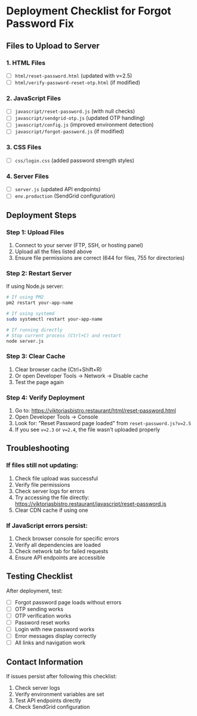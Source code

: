 # Deployment Checklist for Forgot Password Fix

## Files to Upload to Server

### 1. HTML Files

- [ ] `html/reset-password.html` (updated with v=2.5)
- [ ] `html/verify-password-reset-otp.html` (if modified)

### 2. JavaScript Files

- [ ] `javascript/reset-password.js` (with null checks)
- [ ] `javascript/sendgrid-otp.js` (updated OTP handling)
- [ ] `javascript/config.js` (improved environment detection)
- [ ] `javascript/forgot-password.js` (if modified)

### 3. CSS Files

- [ ] `css/login.css` (added password strength styles)

### 4. Server Files

- [ ] `server.js` (updated API endpoints)
- [ ] `env.production` (SendGrid configuration)

## Deployment Steps

### Step 1: Upload Files

1. Connect to your server (FTP, SSH, or hosting panel)
2. Upload all the files listed above
3. Ensure file permissions are correct (644 for files, 755 for directories)

### Step 2: Restart Server

If using Node.js server:

```bash
# If using PM2
pm2 restart your-app-name

# If using systemd
sudo systemctl restart your-app-name

# If running directly
# Stop current process (Ctrl+C) and restart
node server.js
```

### Step 3: Clear Cache

1. Clear browser cache (Ctrl+Shift+R)
2. Or open Developer Tools → Network → Disable cache
3. Test the page again

### Step 4: Verify Deployment

1. Go to: https://viktoriasbistro.restaurant/html/reset-password.html
2. Open Developer Tools → Console
3. Look for: "Reset Password page loaded" from `reset-password.js?v=2.5`
4. If you see `v=2.3` or `v=2.4`, the file wasn't uploaded properly

## Troubleshooting

### If files still not updating:

1. Check file upload was successful
2. Verify file permissions
3. Check server logs for errors
4. Try accessing the file directly: https://viktoriasbistro.restaurant/javascript/reset-password.js
5. Clear CDN cache if using one

### If JavaScript errors persist:

1. Check browser console for specific errors
2. Verify all dependencies are loaded
3. Check network tab for failed requests
4. Ensure API endpoints are accessible

## Testing Checklist

After deployment, test:

- [ ] Forgot password page loads without errors
- [ ] OTP sending works
- [ ] OTP verification works
- [ ] Password reset works
- [ ] Login with new password works
- [ ] Error messages display correctly
- [ ] All links and navigation work

## Contact Information

If issues persist after following this checklist:

1. Check server logs
2. Verify environment variables are set
3. Test API endpoints directly
4. Check SendGrid configuration
